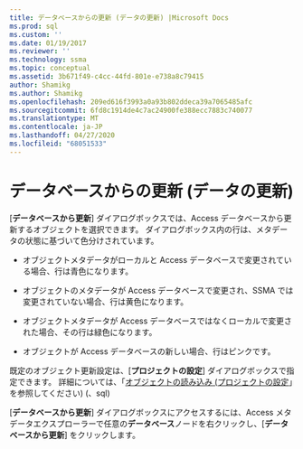 ```yaml
---
title: データベースからの更新 (データの更新) |Microsoft Docs
ms.prod: sql
ms.custom: ''
ms.date: 01/19/2017
ms.reviewer: ''
ms.technology: ssma
ms.topic: conceptual
ms.assetid: 3b671f49-c4cc-44fd-801e-e738a8c79415
author: Shamikg
ms.author: Shamikg
ms.openlocfilehash: 209ed616f3993a0a93b802ddeca39a7065485afc
ms.sourcegitcommit: 6fd8c1914de4c7ac24900fe388ecc7883c740077
ms.translationtype: MT
ms.contentlocale: ja-JP
ms.lasthandoff: 04/27/2020
ms.locfileid: "68051533"
---
```

# <a name="refresh-from-database-accesstosql"></a>データベースからの更新 (データの更新)
[**データベースから更新**] ダイアログボックスでは、Access データベースから更新するオブジェクトを選択できます。 ダイアログボックス内の行は、メタデータの状態に基づいて色分けされています。  
  
-   オブジェクトメタデータがローカルと Access データベースで変更されている場合、行は青色になります。  
  
-   オブジェクトのメタデータが Access データベースで変更され、SSMA では変更されていない場合、行は黄色になります。  
  
-   オブジェクトメタデータが Access データベースではなくローカルで変更された場合、その行は緑色になります。  
  
-   オブジェクトが Access データベースの新しい場合、行はピンクです。  
  
既定のオブジェクト更新設定は、[**プロジェクトの設定**] ダイアログボックスで指定できます。 詳細については、「[オブジェクトの読み込み &#40;プロジェクトの設定](../../ssma/access/project-settings-loading-objects-accesstosql.md)」を参照してください&#41; &#40;、sql&#41;  
  
[**データベースから更新**] ダイアログボックスにアクセスするには、Access メタデータエクスプローラーで任意の**データベース**ノードを右クリックし、[**データベースから更新**] をクリックします。  
  
